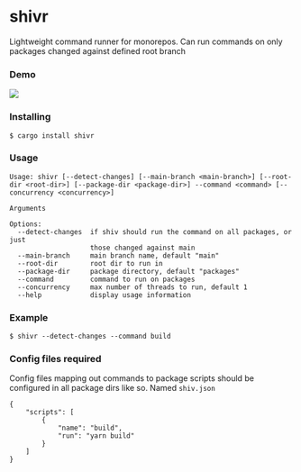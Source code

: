 # shivr
Lightweight command runner for monorepos. Can run commands on only packages changed against defined root branch


### Demo
![](https://github.com/xtenduke/shiv/demo.gif)


### Installing
```
$ cargo install shivr
```

### Usage
```
Usage: shivr [--detect-changes] [--main-branch <main-branch>] [--root-dir <root-dir>] [--package-dir <package-dir>] --command <command> [--concurrency <concurrency>]

Arguments

Options:
  --detect-changes  if shiv should run the command on all packages, or just
                    those changed against main
  --main-branch     main branch name, default "main"
  --root-dir        root dir to run in
  --package-dir     package directory, default "packages"
  --command         command to run on packages
  --concurrency     max number of threads to run, default 1
  --help            display usage information
```

### Example
```
$ shivr --detect-changes --command build
```

### Config files required
Config files mapping out commands to package scripts should be configured in all package dirs like so.
Named `shiv.json`
```
{
    "scripts": [
        {
            "name": "build",
            "run": "yarn build"
        }
    ]
}
```

